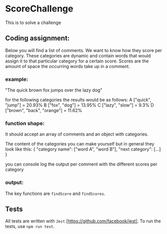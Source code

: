 # ScoreChallenge

This is to solve a challenge

## Coding assignment:

Below you will find a list of comments. We want to know how they score per category. These categories are dynamic and contain words that would assign it to that particular category for a certain score. Scores are the amount of space the occurring words take up in a comment.

### example:

"The quick brown fox jumps over the lazy dog"

for the following categories the results would be as follows:
A ["quick", "jump"] = 20.93%
B ["fox", "dog"] = 13.95%
C ["lazy", "slow"] = 9.3%
D ["brown", "back", "orange"] = 11.62%

### function shape:

It should accept an array of comments and an object with categories.

The content of the categories you can make yourself but in general they look like this:
{
  "category name": ["word A", "word  B"],
  "next category": [...]
}

you can console log the output per comment with the different scores per category

### output:

The key functions are `findScore` and `findScores`.

## Tests
All tests are written with `Jest` [https://github.com/facebook/jest]. To run the tests, use `npm run test`.
